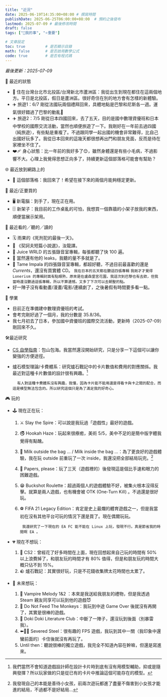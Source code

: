 ```yaml
---
title: "近況"
date: 2025-06-19T14:35:00+08:00 # 撰寫時間
publishDate: 2025-06-25T06:00:00+08:00  # 預約之後發布
lastmod: 2025-07-09 # 最後修改時間
draft: false
tags: ["🐧我的事", "⭐️重要"]

# 文章設定
toc: true         # 是否顯示目錄
math: false       # 是否啟用數學公式
code: true        # 是否有程式碼
---
```


_最後更新：2025-07-09_

🏡 最近的狀態

* 📍 住在台灣台北市北投區/台灣新北市蘆洲區：我從出生到現在都住在這兩個地方。平日是北投區，假日是蘆洲區。很好奇住在別的地方會有怎樣的新體驗。
* ✈️ 旅遊1：6/7 剛從法國玩兩個禮拜回來，具體地點是巴黎和尼斯各一週。運氣很好錯過了巴黎的動亂🤧
* ✈️ 旅遊2：7/5 剛從日本四國回來，去了五天，目的是國中數理資優班和日本中學校的國際交流活動，當然也順便旅遊了一下。我剛好在一年前去過四國（純旅遊），有些點是重複了。不過跟同學一起出國的機會非常難得，比自己出國好玩多了。我從日本回來的這幾天都很想再出門和朋友見面，反而是待在家裡坐不住了。
* ❤️‍🩹 身心狀態：比一年前的我好多了😊，雖然身體還是有些小毛病，不過影響不大。心理上我覺得思想正向多了，持續更新這個部落格可能會有幫助？

🌐 最近放到網路上的

* 📝 這個部落格：我回來了！希望在接下來的兩個月能夠穩定更新。

💸 最近/正要買的

* 🖥️ 新電腦：到手了，現在正在用。
* 🗄️ 新架子：我目前的工作桌亂的可怕，我想買一個靠牆的小架子放我的東西，順便當展示架用。

👀 最近看的╱聽的╱讀的

* 🗓️ 雨果的《死刑犯的最後一天》。
* 📖 《契訶夫短篇小說選》，汝龍譯。
* 🧃 Juice WRLD 的五張錄音室專輯，每張都聽了快 100 遍。
* 🧃 當然還有他的 leaks，我聽的量不多就是了。
* 🐐 Tame Impala 的四張錄音室專輯，都超好聽，不過目前最喜歡的還是 _Currents_，還沒有買實體 CD。
`我在日本的五天都在聽這四張專輯`
`我剛才才覺得 Lonerism 的專輯封面有點眼熟，原來是在盧森堡宮花園，我這次到巴黎也有去欸，但我當時還沒聽過這張專輯，所以不算遺憾。又多了下次可以去朝聖的點。`
*  好一陣子沒有看動畫/漫畫/電影/連續劇了，之後暑假有時間要多看一點。

📑 學業

* 目前正在準備建中數理資優班的考試。
* 會考完剛好過了一個月，我的分數是 35.8/36。
* 我七月初去了日本，參加國中資優班的國際交流活動，更新時（2025-07-09）剛回來不久。

🛠️最近研究

* [CS 自學指南](https://csdiy.wiki/)：包山包海。我當然還沒開始研究，只是分享一下這個可以讓你變強的方便途徑。
* 爐石模型理論/卡費體系：研究爐石戰記中的卡片數值和費用的對應關係。我最近對這種卡片數值的設計很有興趣。[^1]

    	有人對這種卡費體系沒有興趣，我懂，因為卡片能不能用還是得看卡與卡之間的配合，而這是模型無法包含的。所以研究這個只是為了滿足我的好奇心。

🎮 玩的

* 🕹️ 現在正在玩：
    1. ⚔️ Slay the Spire：可以說是我玩過「遊戲性」最好的遊戲。
    2. 🚭️ Hookah Haze：玩起來很療癒，美術 5/5，美中不足的是簡中版字體我覺得有點醜。
    3. 🥛 Milk outside the bag … / Milk inside the bag …：為了更良好的遊戲體驗，我在玩 outside 前重玩了一次 inside，我還沒把全部結局玩完。[^2]
    4. 🛂 Papers, please：玩了三天（遊戲裡的）後發現這是個比手速和眼力的困難遊戲。
    5. 😁 Buckshot Roulette：超過兩個人的遊戲體驗不好，被集火根本沒得反擊。就算是兩人遊戲，也有機會被 OTK (One-Turn Kill) 。不過還是很好玩。
    6. ⚽️ FIFA 21 Legacy Edition：肯定是史上最爛的體育遊戲之一，但是我當初在沒有其他平台可玩的情況下還是買了。現在偶爾玩玩。

        	我還研究了一下現在的 EA FC 能不能在 Linux 上玩，發現不行。真是節省我的時間啊 EA 。

* 💔 現在不想玩：
    1. 🔫 CS2：曾經花了好多時間在上面，現在回想起來自己玩的時間有 50% 以上浪費掉了，和朋友玩的時間才有 80% 值得，但是和朋友玩的時間大概只佔不到 15%。
    2. 🪨 爐石戰記：其實很好玩，只是不花錢收集牌太花時間也太累了。

* 💖 未來想玩：
    1. 🧛 Vampire Melody 1&2 ：本來是我送給我朋友的禮物，但是我透過 Steam 親友同享可以玩到他的遊戲😈
    2. 🙊 Do Not Feed The Monkeys：我玩到中途 Game Over 後就沒有再開了，其實是很棒的遊戲。
    3. 💓 Doki Doki Literature Club：中斷了一陣子，還沒玩到後面（別暴雷我）。
    4. ⬅️🤚🚫 Severed Steel：很有趣的 FPS 遊戲，我玩到其中一關（我印象中還蠻前面的）卡住後就沒有再玩了。
    5. Until then：聽說很棒的獨立遊戲，我完全不知道內容在幹嘛，但還是寫進來。

[^1]: 我們當然不會知道遊戲設計師在設計卡片時到底有沒有用模型輔助，抑或是隨興發揮？所以玩家做的只是從已有的卡片中推論這個可能存在的模型。


[^2]: 我發現自己的本能是善待小女孩，前兩次遊玩都進了盡量不傷害到小女孩才能進的結局，不過都不是好結局...
